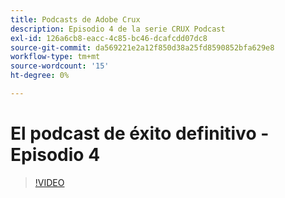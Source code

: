 ```yaml
---
title: Podcasts de Adobe Crux
description: Episodio 4 de la serie CRUX Podcast
exl-id: 126a6cb8-eacc-4c85-bc46-dcafcdd07dc8
source-git-commit: da569221e2a12f850d38a25fd8590852bfa629e8
workflow-type: tm+mt
source-wordcount: '15'
ht-degree: 0%

---
```


# El podcast de éxito definitivo - Episodio 4

>[!VIDEO](https://video.tv.adobe.com/v/3428830?quality=12learn=on)
